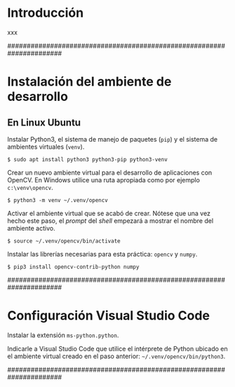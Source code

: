 # Introducción

xxx

######################################################################

# Instalación del ambiente de desarrollo

## En Linux Ubuntu

Instalar Python3, el sistema de manejo de paquetes (`pip`) y el sistema de ambientes virtuales (`venv`).

```
$ sudo apt install python3 python3-pip python3-venv
```

Crear un nuevo ambiente virtual para el desarrollo de aplicaciones con OpenCV.  En Windows utilice una ruta apropiada como por ejemplo `c:\venv\opencv`.

```
$ python3 -m venv ~/.venv/opencv
```

Activar el ambiente virtual que se acabó de crear.  Nótese que una vez hecho este paso, el *prompt* del *shell* empezará a mostrar el nombre del ambiente activo.

```
$ source ~/.venv/opencv/bin/activate
```

Instalar las librerías necesarias para esta práctica: `opencv` y `numpy`.

```
$ pip3 install opencv-contrib-python numpy
```

######################################################################

# Configuración Visual Studio Code

Instalar la extensión `ms-python.python`.

Indicarle a Visual Studio Code que utilice el intérprete de Python ubicado en el ambiente virtual creado en el paso anterior: `~/.venv/opencv/bin/python3`.

######################################################################


